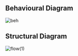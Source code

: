 ## Behavioural Diagram

![beh](https://user-images.githubusercontent.com/46160797/143187817-6a249d9a-be16-4d1f-a89e-fed7c07d7143.jpg)








## Structural Diagram

![flow(1)](https://user-images.githubusercontent.com/46160797/143188631-0fe7fad2-0202-4161-92ef-b75b82a746e6.jpg)


